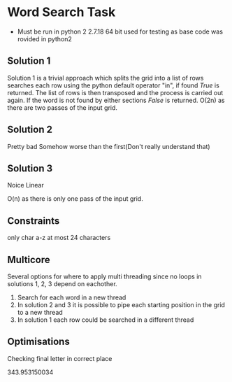 # Word Search Task
- Must be run in python 2 2.7.18 64 bit used for testing as base code was rovided in python2


## Solution 1
Solution 1 is a trivial approach which splits the grid into a list of rows searches each row using the python default operator "in", if found *True* is returned. The list of rows is then transposed and the process is carried out again. If the word is not found by either sections *False* is returned.
O(2n) as there are two passes of the input grid.

## Solution 2
Pretty bad
Somehow worse than the first(Don't really understand that)

## Solution 3
Noice
Linear

O(n) as there is only one pass of the input grid.


## Constraints
only char a-z
 at most 24 characters

## Multicore
Several options for where to apply multi threading since no loops in solutions 1, 2, 3 depend on eachother.
1. Search for each word in a new thread
2. In solution 2 and 3 it is possible to pipe each starting position in the grid to a new thread
3. In solution 1 each row could be searched in a different thread

## Optimisations
Checking final letter in correct place

343.953150034